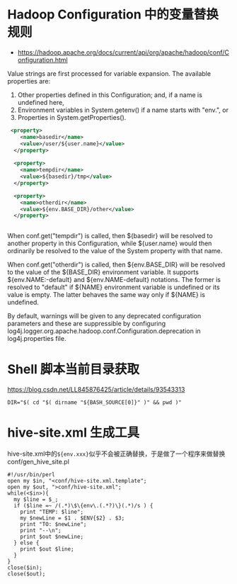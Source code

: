 # Hadoop Configuration 中的变量替换规则
* https://hadoop.apache.org/docs/current/api/org/apache/hadoop/conf/Configuration.html

Value strings are first processed for variable expansion. The available properties are:  
1. Other properties defined in this Configuration; and, if a name is undefined here,  
1. Environment variables in System.getenv() if a name starts with "env.", or  
1. Properties in System.getProperties().  

```xml
 <property>
    <name>basedir</name>
    <value>/user/${user.name}</value>
  </property>
  
  <property>
    <name>tempdir</name>
    <value>${basedir}/tmp</value>
  </property>

  <property>
    <name>otherdir</name>
    <value>${env.BASE_DIR}/other</value>
  </property>
  
```
When conf.get("tempdir") is called, then ${basedir} will be resolved to another property in this Configuration, while ${user.name} would then ordinarily be resolved to the value of the System property with that name.

When conf.get("otherdir") is called, then ${env.BASE_DIR} will be resolved to the value of the ${BASE_DIR} environment variable. It supports ${env.NAME:-default} and ${env.NAME-default} notations. The former is resolved to "default" if ${NAME} environment variable is undefined or its value is empty. The latter behaves the same way only if ${NAME} is undefined.

By default, warnings will be given to any deprecated configuration parameters and these are suppressible by configuring log4j.logger.org.apache.hadoop.conf.Configuration.deprecation in log4j.properties file.

# Shell 脚本当前目录获取
https://blog.csdn.net/LL845876425/article/details/93543313

```
DIR="$( cd "$( dirname "${BASH_SOURCE[0]}" )" && pwd )"
```

# hive-site.xml 生成工具
hive-site.xml中的```${env.xxx}```似乎不会被正确替换，于是做了一个程序来做替换
conf/gen_hive_site.pl
```
#!/usr/bin/perl
open my $in, "<conf/hive-site.xml.template";
open my $out, ">conf/hive-site.xml";
while(<$in>){
  my $line = $_;
  if ($line =~ /(.*)\$\{env\.(.*?)\}(.*)/s ) {
    print "TEMP: $line";
    my $newLine = $1 . $ENV{$2} . $3;
    print "TO: $newLine";
    print "--\n";
    print $out $newLine;
  } else {
    print $out $line;
  }
}
close($in);
close($out);
```
